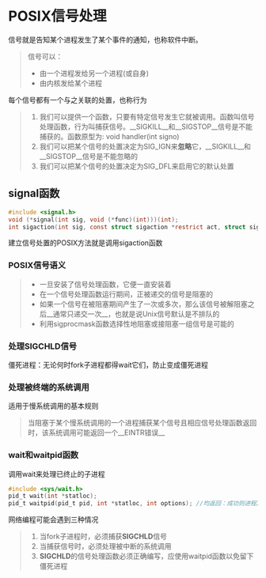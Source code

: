 # POSIX信号处理

信号就是告知某个进程发生了某个事件的通知，也称软件中断。

> 信号可以：
>
> - 由一个进程发给另一个进程(或自身)
> - 由内核发给某个进程

每个信号都有一个与之关联的处置，也称行为

> 1. 我们可以提供一个函数，只要有特定信号发生它就被调用。函数叫信号处理函数，行为叫捕获信号。__SIGKILL__和__SIGSTOP__信号是不能捕获的。函数原型为: void handler(int signo)
> 2. 我们可以把某个信号的处置决定为SIG_IGN来**忽略**它，__SIGKILL__和__SIGSTOP__信号是不能忽略的
> 3. 我们可以把某个信号的处置决定为SIG_DFL来启用它的默认处置

## signal函数

```c
#include <signal.h>
void (*signal(int sig, void (*func)(int)))(int);
int sigaction(int sig, const struct sigaction *restrict act, struct sigaction *restrict oact);
```

建立信号处置的POSIX方法就是调用sigaction函数

### POSIX信号语义

> - 一旦安装了信号处理函数，它便一直安装着
> - 在一个信号处理函数运行期间，正被递交的信号是阻塞的
> - 如果一个信号在被阻塞期间产生了一次或多次，那么该信号被解阻塞之后__通常只递交一次__，也就是说Unix信号默认是不排队的
> - 利用sigprocmask函数选择性地阻塞或接阻塞一组信号是可能的

### 处理SIGCHLD信号

僵死进程：无论何时fork子进程都得wait它们，防止变成僵死进程

### 处理被终端的系统调用

适用于慢系统调用的基本规则

> 当阻塞于某个慢系统调用的一个进程捕获某个信号且相应信号处理函数返回时，该系统调用可能返回一个__EINTR错误__

### wait和waitpid函数

调用wait来处理已终止的子进程

```c
#include <sys/wait.h>
pid_t wait(int *statloc);
pid_t waitpid(pid_t pid, int *statloc, int options); //均返回：成功则进程ID,出错则0或-1
```

网络编程可能会遇到三种情况

> 1. 当fork子进程时，必须捕获**SIGCHLD**信号
> 2. 当捕获信号时，必须处理被中断的系统调用
> 3. **SIGCHLD**的信号处理函数必须正确编写，应使用waitpid函数以免留下僵死进程
